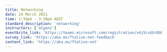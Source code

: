 ```yaml
---
title: Networking
date: 24 March 2021
time: 1:30pm - 3:30pm AEDT
standard_description: 'networking'
instructors: ['algonz']
eventbrite_link: 'https://teams.microsoft.com/registration/v4j5cvGGr0GRqy180BHbRw,pr-8AgIhOkeyrQ9TNpVEag,mlpoWrUX6UetNMya96gqCw,Zd7o6VReBE2sbR3GotOeAw,rYc42JnLmUWHca22uwtjvg,zhSgojuvSEK1vCXYNURjKw?mode=read&tenantId=72f988bf-86f1-41af-91ab-2d7cd011db47'
survey_link: 'https://aka.ms/ftalive-net-feedback'
content_link: 'https://aka.ms/ftalive-net'
---
```


